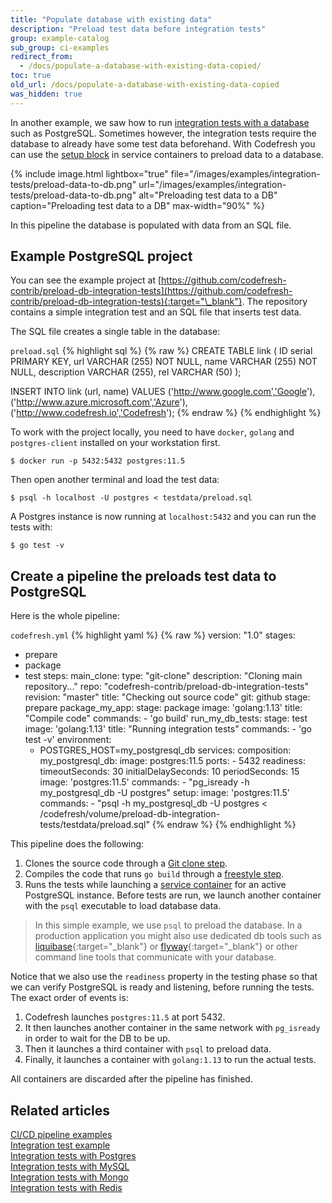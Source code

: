 ```yaml
---
title: "Populate database with existing data"
description: "Preload test data before integration tests"
group: example-catalog
sub_group: ci-examples
redirect_from:
  - /docs/populate-a-database-with-existing-data-copied/
toc: true
old_url: /docs/populate-a-database-with-existing-data-copied
was_hidden: true
---
```

In another example, we saw how to run [integration tests with a database]({{site.baseurl}}/docs/example-catalog/ci-examples/integration-tests-with-postgres/) such as PostgreSQL. Sometimes however, the integration tests require the database to already have some test data beforehand. With Codefresh you can use the [setup block]({{site.baseurl}}/docs/pipelines/service-containers/#preloading-data-to-databases) in service containers to preload data to a database.


{% include image.html 
lightbox="true" 
file="/images/examples/integration-tests/preload-data-to-db.png"
url="/images/examples/integration-tests/preload-data-to-db.png"
alt="Preloading test data to a DB"
caption="Preloading test data to a DB"
max-width="90%"
%}

In this pipeline the database is populated with data from an SQL file.

## Example PostgreSQL project

You can see the example project at [https://github.com/codefresh-contrib/preload-db-integration-tests](https://github.com/codefresh-contrib/preload-db-integration-tests){:target="\_blank"}. The repository contains a simple integration test and an SQL file that inserts test data.

The SQL file creates a single table in the database:

 `preload.sql`
{% highlight sql %}
{% raw %}
CREATE TABLE link (
   ID serial PRIMARY KEY,
   url VARCHAR (255) NOT NULL,
   name VARCHAR (255) NOT NULL,
   description VARCHAR (255),
   rel VARCHAR (50)
);

INSERT INTO link (url, name)
VALUES
 ('http://www.google.com','Google'),
 ('http://www.azure.microsoft.com','Azure'),
 ('http://www.codefresh.io','Codefresh');
{% endraw %}
{% endhighlight %}


To work with the project locally, you need to have `docker`, `golang` and `postgres-client` installed on your workstation first.

```
$ docker run -p 5432:5432 postgres:11.5
```

Then open another terminal and load the test data:

```
$ psql -h localhost -U postgres < testdata/preload.sql
```

A Postgres instance is now running at `localhost:5432` and you can run the tests with:

```
$ go test -v
```


## Create a pipeline the preloads test data to PostgreSQL

Here is the whole pipeline:

 `codefresh.yml`
{% highlight yaml %}
{% raw %}
version: "1.0"
stages:
- prepare
- package
- test
steps:
  main_clone:
    type: "git-clone"
    description: "Cloning main repository..."
    repo: "codefresh-contrib/preload-db-integration-tests"
    revision: "master"
    title: "Checking out source code"
    git: github
    stage: prepare
  package_my_app:
    stage: package
    image: 'golang:1.13'
    title: "Compile code"
    commands:
      - 'go build'
  run_my_db_tests:
    stage: test
    image: 'golang:1.13'
    title: "Running integration tests"
    commands:
      - 'go test -v'
    environment:
    - POSTGRES_HOST=my_postgresql_db
    services:
      composition:
        my_postgresql_db:
          image: postgres:11.5
          ports:
            - 5432 
      readiness:
        timeoutSeconds: 30
        initialDelaySeconds: 10
        periodSeconds: 15
        image: 'postgres:11.5'
        commands:
          - "pg_isready -h my_postgresql_db -U postgres"
      setup:
        image: 'postgres:11.5'
        commands:
          - "psql -h my_postgresql_db -U postgres < /codefresh/volume/preload-db-integration-tests/testdata/preload.sql"
{% endraw %}
{% endhighlight %}

This pipeline does the following:

1. Clones the source code through a [Git clone step]({{site.baseurl}}/docs/pipelines/steps/git-clone/).
1. Compiles the code that runs `go build` through a [freestyle step]({{site.baseurl}}/docs/pipelines/steps/freestyle/). 
1. Runs the tests while launching a [service container]({{site.baseurl}}/docs/pipelines/service-containers/) for an active PostgreSQL instance. Before tests are run, we launch another container with the `psql` executable to load database data.


> In this simple example, we use `psql` to preload the database. In a production application you might also use dedicated db tools such as [liquibase](https://hub.docker.com/r/liquibase/liquibase){:target="\_blank"} or [flyway](https://hub.docker.com/r/flyway/flyway){:target="\_blank"} or other command line tools that communicate with your database.

Notice that we also use the `readiness` property in the testing phase so that we can verify PostgreSQL is ready and listening, before running the tests. The exact order of events is:

1. Codefresh launches `postgres:11.5` at port 5432. 
1. It then launches another container in the same network with `pg_isready` in order to wait for the DB to be up. 
1. Then it launches a third container with `psql` to preload data. 
1. Finally, it launches a container with `golang:1.13` to run the actual tests.

All containers are discarded after the pipeline has finished.

## Related articles
[CI/CD pipeline examples]({{site.baseurl}}/docs/example-catalog/examples/#ci-examples)  
[Integration test example]({{site.baseurl}}/docs/example-catalog/ci-examples/run-integration-tests/)  
[Integration tests with Postgres]({{site.baseurl}}/docs/example-catalog/ci-examples/integration-tests-with-postgres/)  
[Integration tests with MySQL]({{site.baseurl}}/docs/example-catalog/ci-examples/integration-tests-with-mysql/)  
[Integration tests with Mongo]({{site.baseurl}}/docs/example-catalog/ci-examples/integration-tests-with-mongo/)  
[Integration tests with Redis]({{site.baseurl}}/docs/example-catalog/ci-examples/integration-tests-with-redis/)  




